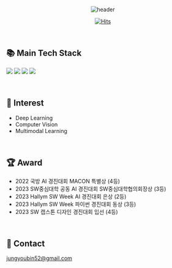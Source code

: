 <div align=center>

![header](https://capsule-render.vercel.app/api?type=cylinder&height=140&color=gradient&customColorList=15&text=YUBIN%20JEONG&section=header&desc=Welcome%20to%20Yubin's%20GitHub%20🙌🏻&fontAlignY=45&descAlignY=80&reversal=false&textBg=false&fontSize=65&animation=twinkling)

[![Hits](https://hits.seeyoufarm.com/api/count/incr/badge.svg?url=https%3A%2F%2Fgithub.com%2Fjungyoubin%2Fhit-counter&count_bg=%23FF9D9D&title_bg=%23868383&icon=github.svg&icon_color=%23E7E7E7&title=hits&edge_flat=false)](https://hits.seeyoufarm.com)
</div>

<br>

## 📚 Main Tech Stack
  <img src="https://img.shields.io/badge/Python-3776AB?style=flat-square&logo=python&logoColor=white"></a>
  <img src="https://img.shields.io/badge/PyTorch-EE4C2C?style=flat-square&logo=pytorch&logoColor=white"/></a>
  <img src="https://img.shields.io/badge/TensorFlow-FF6F00?style=flat-square&logo=tensorflow&logoColor=black"/></a>
  <img src="https://img.shields.io/badge/Keras-D00000?style=flat-square&logo=keras&logoColor=white"/></a>

<br>

## 🤔 Interest
- Deep Learning
- Computer Vision
- Multimodal Learning
  
<br>

## 🏆 Award
- 2022 국방 AI 경진대회 MACON 특별상 (4등)
- 2023 SW중심대학 공동 AI 경진대회 SW중심대학협의회장상 (3등)
- 2023 Hallym SW Week AI 경진대회 은상 (2등)
- 2023 Hallym SW Week 파이썬 경진대회 동상 (3등)
- 2023 SW 캡스톤 디자인 경진대회 입선 (4등)

<br>

## 📩 Contact
jungyoubin52@gmail.com
